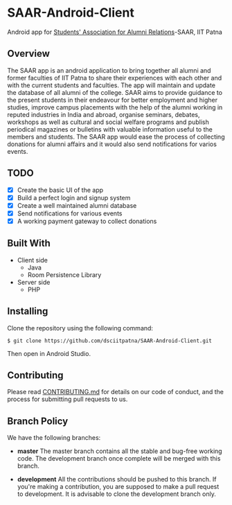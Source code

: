 # SAAR-Android-Client
Android app for [Students' Association for Alumni Relations](https://saar.iitp.ac.in/)-SAAR, IIT Patna

## Overview
The SAAR app is an android application to bring together all alumni and former faculties of IIT Patna to share their experiences with each other and with the current students and faculties. The app will maintain and update the database of all alumni of the college. SAAR aims to provide guidance to the present students in their endeavour for better employment and higher studies, improve campus placements with the help of the alumni working in reputed industries in India and abroad, organise seminars, debates, workshops as well as cultural and social welfare programs and publish periodical magazines or bulletins with valuable information useful to the members and students. The SAAR app would ease the process of collecting donations for alumni affairs and it would also send notifications for varios events.

## TODO
- [x] Create the basic UI of the app
- [x] Build a perfect login and signup system
- [x] Create a well maintained alumni database
- [x] Send notifications for various events
- [x] A working payment gateway to collect donations

## Built With
- Client side
	- Java
	- Room Persistence Library
- Server side
	- PHP

## Installing
Clone the repository using the following command:

`$ git clone https://github.com/dsciitpatna/SAAR-Android-Client.git`

Then open in Android Studio.

## Contributing
Please read [CONTRIBUTING.md](https://github.com/dsciitpatna/SAAR-Android-Client/blob/development/CONTRIBUTING.md) for details on our code of conduct, and the process for submitting pull requests to us.

## Branch Policy
We have the following branches:

- **master** The master branch contains all the stable and bug-free working code. The development branch once complete will be merged with this branch.

- **development** All the contributions should be pushed to this branch. If you're making a contribution, you are supposed to make a pull request to development. It is advisable to clone the development branch only.
